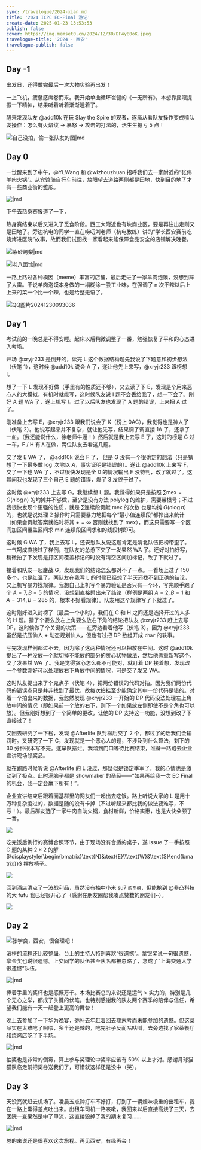 ```yaml
---
sync: /travelogue/2024-xian.md
title: '2024 ICPC EC-Final 游记'
create-date: 2025-01-23 13:53:53
publish: false
cover: https://img.memset0.cn/2024/12/30/DF4y80oK.jpeg
travelogue-title: '2024 · 西安'
travelogue-publish: false
---
```


## Day -1

出发日，还得做完最后一次大物实验再出发！

一上飞机，疲惫感席卷而来。我开始单曲循环崔健的《一无所有》，本想靠摇滚提振一下精神，结果听着听着渐渐睡着了。

醒来发现队友 @add10k 在玩 Slay the Spire 的观者，逐渐从看队友操作变成喷队友操作：怎么有火焰纹 $\rightarrow$ 暴怒 $\rightarrow$ 攻击的打法的，活生生摁亏 5 点！

![自己没拍，偷一张队友的图|md](https://img.memset0.cn/2024/12/30/0JvoCuKD.jpeg)

## Day 0

一觉醒来到了中午，@YLWang 和 @wlzhouzhuan 招呼我们去一家附近的“张伟羊肉火锅”。从宾馆骑自行车前往，放眼望去道路两侧都是田地，快到目的地了才有一些商业街的雏形。

![|md](https://img.memset0.cn/2024/12/30/aqtDrFRA.jpeg)

下午去热身赛报道了一下，

热身赛结束以后又进入了觅食阶段。西工大附近也有块商业区，要是再往出走则又是田地了。旁边杭电的同学一直在唠叨刘老师（杭电教练）讲的“学长西安赛前吃烧烤进医院”故事，故而我们试图找一家看起来能保障食品安全的店铺解决晚餐。

![紫砂烤梨|md](https://img.memset0.cn/2024/12/30/mnudYVk3.png)

![老八面馆|md](https://img.memset0.cn/2024/12/30/fRR2V71U.jpeg)

一路上路过各种模因（meme）丰富的店铺，最后走进了一家羊肉泡馍，没想到踩了大雷。不说羊肉泡馍本身做的一塌糊涂一股工业味，在强调了 n 次不辣以后上上来的菜一个比一个辣，也是给整无语了。

![QQ图片20241230093036](https://img.memset0.cn/2024/12/30/ta5DFecN.jpeg)

## Day 1

考试前的一晚总是不得安睡。起床以后稍微调整了一番，勉强恢复了平和的心态进入考场。

开场 @xryjr233 是倒开的，读完 L 这个数据结构题先我说了下题意和初步想法（伏笔 1），这时候 @add10k 说会 A 了，遂让他先上来写，@xryjr233 跟榜想 I。

想了一下 L 发现不好做（手里有的性质还不够），又去读了下 E，发现是个用来恶心人的大模拟，有机时就能写，这时候队友说 I 题不会丢给我了，想一下会了。刚好 A 题 WA 了，遂上机写 I。过了以后队友也发现了 A 题的错误，上来把 A 过了。

刚准备上去写 E，@xryjr233 跟我们说会了 K（榜上 0AC），我觉得也是神人了（伏笔 2）。他说写起来并不复杂，就让他先写，结果调了调直接 1A 了，还拿了一血。（我还能说什么，徐老师牛逼！）然后就是我上去写 E 了，这时的榜是 G 过一车，F / H 有人在做，两位队友去看这几题。

交了发 E WA 了， @add10k 说会 F 了， 但是 G 没有一个很确定的想法（只是猜想了一下最多做 $\log$ 次除以 $A$，事实证明是错误的）。遂让 @add10k 上来写 F，交了一下也 WA 了，不过很快发现是全 0 的情况输出 $\text{F}$ 没特判，改了就过了。这其间我也发现了三个自己 E 题的错误，爆了 3 发终于过了。

这时候 @xryjr233 上去写 G，我继续想 L 题。我觉得如果只是按照 $\sum \text{mex} = O(n \log n)$ 的均摊并不够做，至少是没有办法 polylog 的维护，需要带根号；不过我很快发现个更强的性质，就是 $\sum \text{连续段贡献 mex 的次数}$ 也是均摊 $O(n \log n)$ 的，也就是说处理 2 操作时只需要暴力地把每个“最小值连续段”都拎出来统计（如果会贡献答案就临时将其 $+=\infty$ 否则就找到了 $\text{mex}$），而这只需要写一个区间加区间覆盖区间求 min 连续段区间求和的线段树即可。

这时候 G WA 了，我上去写 L，还安慰队友说这题肯定是清北队伍把榜带歪了。一气呵成直接过了样例，在队友的怂恿下交了一发果然 WA 了。还好对拍好写，稍微拍了下发现是打区间覆盖标记的时没有清空区间加标记，改了下就过了。

接着和队友一起鏖战 G，发现我们的结论怎么都对不了一点。一看场上过了 150 多个，也是红温了。两队友在我写 L 的时候已经想了半天还找不到正确的结论，又上机写暴力找规律。我想自己上机写个暴力验证是否只有一个环，写完顺手跑了个 $A=7,B=5$ 的情况，没想到直接瞪出来了结论（样例是两组 $A=2,B=1$ 和 $A=314,B=285$ 的，根本不好看规律）。队友用这个规律写了下就过了。

这时刚好进入封榜了（最后一个小时），我们在 C 和 H 之间还是选择开过的人多的 H 题。猜了个要么放左上角要么放右下角的结论把队友 @xryjr233 赶上去写 DP，这时候做了个关键的决策——在旁边看着他写（伏笔 3）。因为 @xryjr233 虽然是抗压仙人 + 动态规划仙人，但也有过把 DP 数组开成 `char` 的轶事。

写完发现样例都过不去，因为除了这两种情况还可以把放在中间。这时 @add10k 提出了一种没放一个就切掉不能放的部分的贪心状物做法，然后他俩重新写这个，交了发果然 WA 了。我是觉得贪心怎么都不可能对，就盯着 DP 接着想，发现改一个参数刚好可以处理放右下角放中间的情况，可是交了发又 WA。

这时队友提出来了个鬼点子（伏笔 4），把两份错误的代码对拍。因为我们两份代码的错误点只是并非找到了最优，故每次拍挂至少能确定其中一份代码是错的。对着一个拍出来的数据，我忽然发现 @xryjr233 一开始的 DP 代码没法处理左上角放中间的情况（即如果前一个放的右下，则下一个如果放左侧即使不是个角也可以放）。但我刚好想到了一个简单的更改，让他的 DP 支持这一功能，没想到改了下直接过了！

又回去研究了一下榜，发现 @Afterlife 队封榜后交了 2 个，都过了的话我们会输罚时。又研究了一下 C，发现就是一个恶心人的题，不涉及到什么算法，剩下的 30 分钟根本写不完。遂举队摆烂。我溜到门口等待比赛结束，准备一路跑去企业宣讲现场领奖品。

就在跑路时候听说 @Afterlife 的 L 没过，那疑似是锁定季军了，我的心情也是激动到了极点。此时满脑子都是 showmaker 的圣经——“如果再给我一次 EC Final 的机会，我一定会赢下所有！”。

企业宣讲结束后跟着面基群里的网友们一起出去吃饭。路上听说大家的 L 是用十万种复杂度过的，数据是随的没有卡掉（不过听起来都比我的做法要难写，不亏！）。最后群友选了一家牛肉自助火锅，食材新鲜，价格实惠，也是大快朵颐了一番。

![](https://img.memset0.cn/2024/12/30/V2nnEmYC.jpeg)

吃完饭后例行的赛博合照环节，由于现场没有合适的桌子，遂 issue 了一手按照 C 题的某种 $2 \times 2$ 的解 $\displaystyle{\begin{bmatrix}\text{N}&\text{E}\\\text{W}&\text{S}\end{bmatrix}}$ 摆放椅子。

![](https://img.memset0.cn/2024/12/30/KurZHTzq.jpeg)

回到酒店清点了一波战利品，虽然没有抽中小米 su7 <small>的车模</small>，但能抢到 @非凸科技 的大 fufu 我已经很开心了（感谢在朋友圈帮我凑点赞数的朋友们~）。

![](https://img.memset0.cn/2024/12/30/vo7FwvEC.jpeg)

## Day 2

![张学良，西安，很合理吧！](https://img.memset0.cn/2024/12/30/zNiDSUhl.jpeg)

滚榜的流程还比较整蛊，台上的主持人特别喜欢“很遗憾”。拿银奖说一句很遗憾，拿金奖也说很遗憾。上交同学的队伍甚至队名都被忽略了，念成了“上海交通大学 很遗憾”队伍。

![|md](https://img.memset0.cn/2024/12/30/DF4y80oK.jpeg)

捧着手里的奖杯也是感慨万千。本场比赛总的来说还是运气 > 实力的，特别是几个无心之举，都成了关键的伏笔。也特别感谢我的队友两个赛季的陪伴与信任，希望我们能有一天一起登上更高的舞台！

晚上去参加了一下华为晚宴，弥补去年赶着回去期末考而未能参加的遗憾。但这菜品实在太难吃了啊喂，多半还是辣的，吃完肚子反而咕咕叫，去旁边找了家茶餐厅和烧烤店吃了下半场。

![|md](https://img.memset0.cn/2025/01/29/8n3wo9uY.jpeg)

抽奖也是非常的倒霉，算上参与奖理论中奖率应该有 $50\%$ 以上才对。感谢月球猫猫队临走前把奖券送我们了，可惜就这样还是没中（哭）。

## Day 3

天没亮就赶去机场了。凌晨五点钟打车不好打，打到了一辆烟味极重的出租车，我在一路上熏得差点吐出来。出租车司机一路咳嗽，我回来以后直接高烧了三天，去医院一查果然是中了甲流，这直接毁掉了我的期末复习……

![|md](https://img.memset0.cn/2024/12/30/0loDjvf6.jpeg)

总的来说还是很喜欢这次旅程。再见西安，有缘再会！
